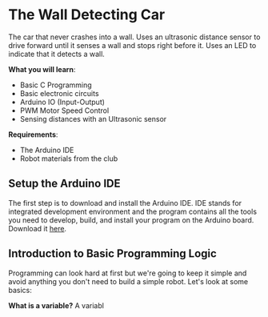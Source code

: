 # The Wall Detecting Car

The car that never crashes into a wall. Uses an ultrasonic distance sensor to drive forward until it senses a wall and stops right before it. Uses an LED to indicate that it detects a wall.

**What you will learn**:
 - Basic C Programming
 - Basic electronic circuits
 - Arduino IO (Input-Output)
 - PWM Motor Speed Control
 - Sensing distances with an Ultrasonic sensor

**Requirements**:
- The Arduino IDE 
- Robot materials from the club

## Setup the Arduino IDE
The first step is to download and install the Arduino IDE. IDE stands for integrated development environment and the program contains all the tools you need to develop, build, and install your program on the Arduino board. Download it [here](https://www.arduino.cc/en/main/software).

## Introduction to Basic Programming Logic
Programming can look hard at first but we're going to keep it simple and avoid anything you don't need to build a simple robot. Let's look at some basics:

**What is a variable?**
A variabl
<!--stackedit_data:
eyJoaXN0b3J5IjpbLTE3MDc3MTgzNzIsOTUzMDYwNzczLDE5ND
MwMDc1NDMsLTgwNjM0NDgwOCw5ODQ5MzAxODVdfQ==
-->